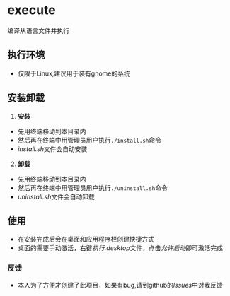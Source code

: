 # execute
编译从语言文件并执行

## 执行环境
- 仅限于Linux,建议用于装有gnome的系统

## 安装卸载

1. **安装**
- 先用终端移动到本目录内
- 然后再在终端中用管理员用户执行`./install.sh`命令
- *install.sh*文件会自动安装

2. **卸载**
- 先用终端移动到本目录内
- 然后再在终端中用管理员用户执行`./uninstall.sh`命令
- *uninstall.sh*文件会自动卸载

## 使用
- 在安装完成后会在桌面和应用程序栏创建快捷方式
- 桌面的需要手动激活，右键*执行.desktop*文件，点击*允许启动*即可激活完成

### 反馈
- 本人为了方便才创建了此项目，如果有bug,请到github的*lssues*中对我反馈
